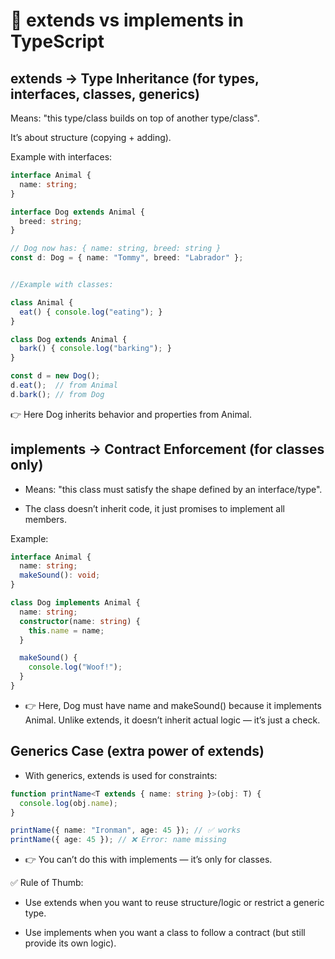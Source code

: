 # 🔹 extends vs implements in TypeScript
## extends → Type Inheritance (for types, interfaces, classes, generics)

Means: "this type/class builds on top of another type/class".

It’s about structure (copying + adding).

Example with interfaces:
```ts
interface Animal {
  name: string;
}

interface Dog extends Animal {
  breed: string;
}

// Dog now has: { name: string, breed: string }
const d: Dog = { name: "Tommy", breed: "Labrador" };


//Example with classes:

class Animal {
  eat() { console.log("eating"); }
}

class Dog extends Animal {
  bark() { console.log("barking"); }
}

const d = new Dog();
d.eat();  // from Animal
d.bark(); // from Dog
```

👉 Here Dog inherits behavior and properties from Animal.

## implements → Contract Enforcement (for classes only)

- Means: "this class must satisfy the shape defined by an interface/type".

- The class doesn’t inherit code, it just promises to implement all members.

Example:
```ts
interface Animal {
  name: string;
  makeSound(): void;
}

class Dog implements Animal {
  name: string;
  constructor(name: string) {
    this.name = name;
  }

  makeSound() {
    console.log("Woof!");
  }
}
```

- 👉 Here, Dog must have name and makeSound() because it implements Animal.
Unlike extends, it doesn’t inherit actual logic — it’s just a check.

## Generics Case (extra power of extends)

- With generics, extends is used for constraints:
```ts
function printName<T extends { name: string }>(obj: T) {
  console.log(obj.name);
}

printName({ name: "Ironman", age: 45 }); // ✅ works
printName({ age: 45 }); // ❌ Error: name missing
```

- 👉 You can’t do this with implements — it’s only for classes.

✅ Rule of Thumb:

- Use extends when you want to reuse structure/logic or restrict a generic type.

- Use implements when you want a class to follow a contract (but still provide its own logic).